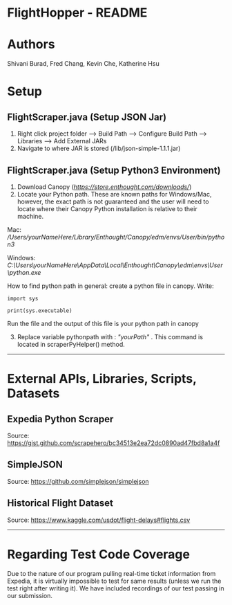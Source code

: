 # FlightHopper - README

# Authors
Shivani Burad, Fred Chang, Kevin Che, Katherine Hsu


# Setup

## FlightScraper.java (Setup JSON Jar)
1. Right click project folder --> Build Path --> Configure Build Path --> Libraries --> Add External JARs
2. Navigate to where JAR is stored (/lib/json-simple-1.1.1.jar)

## FlightScraper.java (Setup Python3 Environment)
1. Download Canopy (*https://store.enthought.com/downloads/*)
2. Locate your Python path. These are known paths for Windows/Mac, however, the exact path is not guaranteed and the user will need to locate where their Canopy Python installation is relative to their machine.

 Mac: */Users/yourNameHere/Library/Enthought/Canopy/edm/envs/User/bin/python3*

 Windows: *C:\\Users\\yourNameHere\\AppData\\Local\\Enthought\\Canopy\\edm\\envs\\User\\python.exe*

 How to find python path in general: create a python file in canopy. Write:

 `import sys`

 `print(sys.executable)`

 Run the file and the output of this file is your python path in canopy

3. Replace variable pythonpath with : *"yourPath"* . This command is located in scraperPyHelper() method.


--------------------------------------------------------------
# External APIs, Libraries, Scripts, Datasets

## Expedia Python Scraper
Source: https://gist.github.com/scrapehero/bc34513e2ea72dc0890ad47fbd8a1a4f

## SimpleJSON
Source: https://github.com/simplejson/simplejson

## Historical Flight Dataset
Source: https://www.kaggle.com/usdot/flight-delays#flights.csv


--------------------------------------------------------------

# Regarding Test Code Coverage
Due to the nature of our program pulling real-time ticket information from Expedia, it is virtually impossible to test for same results (unless we run the test right after writing it). We have included recordings of our test passing in our submission.
